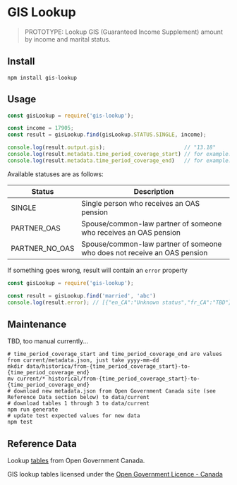 # GIS Lookup

> PROTOTYPE: Lookup GIS (Guaranteed Income Supplement) amount by income and marital status.

## Install

```shell
npm install gis-lookup
```

## Usage

```javascript
const gisLookup = require('gis-lookup');

const income = 17905;
const result = gisLookup.find(gisLookup.STATUS.SINGLE, income);

console.log(result.output.gis);                         // "13.18"
console.log(result.metadata.time_period_coverage_start) // for example: "2019-01-01 00:00:00"
console.log(result.metadata.time_period_coverage_end)   // for example: ""2019-06-30 00:00:00",
```

Available statuses are as follows:

| Status         | Description                                                              |
| -------------- | ------------------------------------------------------------------------ |
| SINGLE         | Single person who receives an OAS pension                                |
| PARTNER_OAS    | Spouse/common-law partner of someone who receives an OAS pension         |
| PARTNER_NO_OAS | Spouse/common-law partner of someone who does not receive an OAS pension |

If something goes wrong, result will contain an `error` property

```javascript
const gisLookup = require('gis-lookup');

const result = gisLookup.find('married', 'abc')
console.log(result.error); // [{"en_CA":"Unknown status","fr_CA":"TBD"},{"en_CA":"Invalid income","fr_CA":"TBD"}]
```

## Maintenance

TBD, too manual currently...

```shell
# time_period_coverage_start and time_period_coverage_end are values from current/metadata.json, just take yyyy-mm-dd
mkdir data/historica/from-{time_period_coverage_start}-to-{time_period_coverage_end}
mv current/* historical/from-{time_period_coverage_start}-to-{time_period_coverage_end}
# download new metadata.json from Open Government Canada site (see Reference Data section below) to data/current
# download tables 1 through 3 to data/current
npm run generate
# update test expected values for new data
npm test
```

## Reference Data

Lookup [tables](https://open.canada.ca/data/en/dataset/dfa4daf1-669e-4514-82cd-982f27707ed0) from Open Government Canada.

GIS lookup tables licensed under the [Open Government Licence - Canada](https://open.canada.ca/en/open-government-licence-canada)
